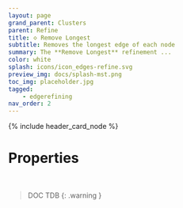 ```yaml
---
layout: page
grand_parent: Clusters
parent: Refine
title: 🝔 Remove Longest
subtitle: Removes the longest edge of each node
summary: The **Remove Longest** refinement ...
color: white
splash: icons/icon_edges-refine.svg
preview_img: docs/splash-mst.png
toc_img: placeholder.jpg
tagged: 
    - edgerefining
nav_order: 2
---
```


{% include header_card_node %}

# Properties
<br>

> DOC TDB
{: .warning }

